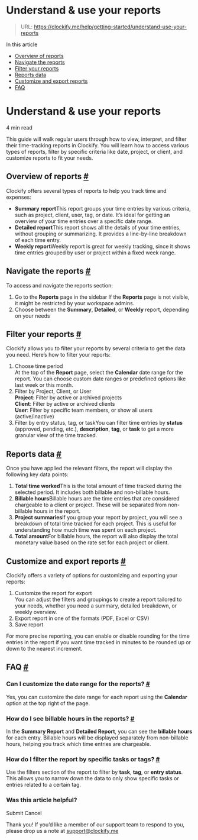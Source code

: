 # Understand & use your reports

> URL: https://clockify.me/help/getting-started/understand-use-your-reports

In this article

* [Overview of reports](#overview-of-reports)
* [Navigate the reports](#navigate-the-reports)
* [Filter your reports](#filter-your-reports)
* [Reports data](#reports-data)
* [Customize and export reports](#customize-and-export-reports)
* [FAQ](#faq)

# Understand & use your reports

4 min read

This guide will walk regular users through how to view, interpret, and filter their time-tracking reports in Clockify. You will learn how to access various types of reports, filter by specific criteria like date, project, or client, and customize reports to fit your needs.

## Overview of reports [#](#overview-of-reports)

Clockify offers several types of reports to help you track time and expenses:

* **Summary report**This report groups your time entries by various criteria, such as project, client, user, tag, or date. It’s ideal for getting an overview of your time entries over a specific date range.
* **Detailed report**This report shows all the details of your time entries, without grouping or summarizing. It provides a line-by-line breakdown of each time entry.
* **Weekly report**Weekly report is great for weekly tracking, since it shows time entries grouped by user or project within a fixed week range.

## Navigate the reports [#](#navigate-the-reports)

To access and navigate the reports section:

1. Go to the **Reports** page in the sidebar If the **Reports** page is not visible, it might be restricted by your workspace admins.
2. Choose between the **Summary**, **Detailed**, or **Weekly** report, depending on your needs

## Filter your reports [#](#filter-your-reports)

Clockify allows you to filter your reports by several criteria to get the data you need. Here’s how to filter your reports:

1. Choose time period  
   At the top of the **Report** page, select the **Calendar** date range for the report. You can choose custom date ranges or predefined options like last week or this month.
2. Filter by Project, Client, or User  
   **Project**: Filter by active or archived projects  
   **Client**: Filter by active or archived clients  
   **User**: Filter by specific team members, or show all users (active/inactive)
3. Filter by entry status, tag, or taskYou can filter time entries by **status** (approved, pending, etc.), **description**, **tag**, or **task** to get a more granular view of the time tracked.

## Reports data [#](#reports-data)

Once you have applied the relevant filters, the report will display the following key data points:

1. **Total time worked**This is the total amount of time tracked during the selected period. It includes both billable and non-billable hours.
2. **Billable hours**Billable hours are the time entries that are considered chargeable to a client or project. These will be separated from non-billable hours in the report.
3. **Project summaries**If you group your report by project, you will see a breakdown of total time tracked for each project. This is useful for understanding how much time was spent on each project.
4. **Total amount**For billable hours, the report will also display the total monetary value based on the rate set for each project or client.

## Customize and export reports [#](#customize-and-export-reports)

Clockify offers a variety of options for customizing and exporting your reports:

1. Customize the report for export  
   You can adjust the filters and groupings to create a report tailored to your needs, whether you need a summary, detailed breakdown, or weekly overview.
2. Export report in one of the formats (PDF, Excel or CSV)
3. Save report

For more precise reporting, you can enable or disable rounding for the time entries in the report if you want time tracked in minutes to be rounded up or down to the nearest increment.

## FAQ [#](#faq)

### Can I customize the date range for the reports? [#](#can-i-customize-the-date-range-for-the-reports)

Yes, you can customize the date range for each report using the **Calendar** option at the top right of the page.

### How do I see billable hours in the reports? [#](#how-do-i-see-billable-hours-in-the-reports)

In the **Summary Report** and **Detailed Report**, you can see the **billable hours** for each entry. Billable hours will be displayed separately from non-billable hours, helping you track which time entries are chargeable.

### How do I filter the report by specific tasks or tags? [#](#how-do-i-filter-the-report-by-specific-tasks-or-tags)

Use the filters section of the report to filter by **task**, **tag**, or **entry status**. This allows you to narrow down the data to only show specific tasks or entries related to a certain tag.

### Was this article helpful?

Submit
Cancel

Thank you! If you’d like a member of our support team to respond to you, please drop us a note at support@clockify.me